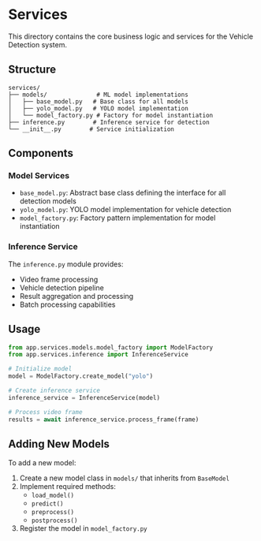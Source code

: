 # Services

This directory contains the core business logic and services for the Vehicle Detection system.

## Structure

```
services/
├── models/              # ML model implementations
│   ├── base_model.py   # Base class for all models
│   ├── yolo_model.py   # YOLO model implementation
│   └── model_factory.py # Factory for model instantiation
├── inference.py        # Inference service for detection
└── __init__.py        # Service initialization
```

## Components

### Model Services

- `base_model.py`: Abstract base class defining the interface for all detection models
- `yolo_model.py`: YOLO model implementation for vehicle detection
- `model_factory.py`: Factory pattern implementation for model instantiation

### Inference Service

The `inference.py` module provides:
- Video frame processing
- Vehicle detection pipeline
- Result aggregation and processing
- Batch processing capabilities

## Usage

```python
from app.services.models.model_factory import ModelFactory
from app.services.inference import InferenceService

# Initialize model
model = ModelFactory.create_model("yolo")

# Create inference service
inference_service = InferenceService(model)

# Process video frame
results = await inference_service.process_frame(frame)
```

## Adding New Models

To add a new model:

1. Create a new model class in `models/` that inherits from `BaseModel`
2. Implement required methods:
   - `load_model()`
   - `predict()`
   - `preprocess()`
   - `postprocess()`
3. Register the model in `model_factory.py` 